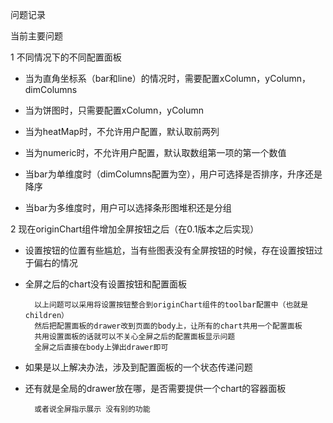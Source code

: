 问题记录

当前主要问题

1 不同情况下的不同配置面板

- 当为直角坐标系（bar和line）的情况时，需要配置xColumn，yColumn，dimColumns
- 当为饼图时，只需要配置xColumn，yColumn
- 当为heatMap时，不允许用户配置，默认取前两列
- 当为numeric时，不允许用户配置，默认取数组第一项的第一个数值

- 当bar为单维度时（dimColumns配置为空），用户可选择是否排序，升序还是降序
- 当bar为多维度时，用户可以选择条形图堆积还是分组



2 现在originChart组件增加全屏按钮之后（在0.1版本之后实现）

- 设置按钮的位置有些尴尬，当有些图表没有全屏按钮的时候，存在设置按钮过于偏右的情况
- 全屏之后的chart没有设置按钮和配置面板

        以上问题可以采用将设置按钮整合到originChart组件的toolbar配置中（也就是children）
        然后把配置面板的drawer改到页面的body上，让所有的chart共用一个配置面板
        共用设置面板的话就可以不关心全屏之后的配置面板显示问题
        全屏之后直接在body上弹出drawer即可
        
- 如果是以上解决办法，涉及到配置面板的一个状态传递问题
- 还有就是全局的drawer放在哪，是否需要提供一个chart的容器面板

        或者说全屏指示展示 没有别的功能
        
        
